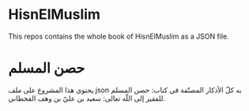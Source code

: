 # HisnElMuslim
This repos contains the whole book of HisnElMuslim as a JSON file.

# حصن المسلم
يحتوي هذا المشروع على ملف json به كلّ الأذكار المصنّفة في كتاب: حصن المسلم للفقير إلى اللّه تعالى: سعيد بن عليّ بن وهف القحطاني.